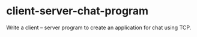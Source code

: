 # client-server-chat-program
Write a  client – server program to create an application for chat using TCP.
